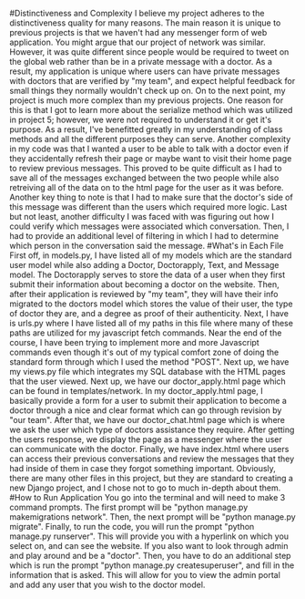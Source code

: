 #Distinctiveness and Complexity
I believe my project adheres to the distinctiveness quality for many reasons. The main reason it is unique to previous projects is that we haven't had any messenger form of web application. You might argue that our project of network was similar. However, it was quite different since people would be required to tweet on the global web rather than be in a private message with a doctor. As a result, my application is unique where users can have private messages with doctors that are verified by "my team", and expect helpful feedback for small things they normally wouldn't check up on. On to the next point, my project is much more complex than my previous projects. One reason for this is that I got to learn more about the serialize method which was utilized in project 5; however, we were not required to understand it or get it's purpose. As a result, I've benefitted greatly in my understanding of class methods and all the different purposes they can serve. Another complexity in my code was that I wanted a user to be able to talk with a doctor even if they accidentally refresh their page or maybe want to visit their home page to review previous messages. This proved to be quite difficult as I had to save all of the messages exchanged between the two people while also retreiving all of the data on to the html page for the user as it was before. Another key thing to note is that I had to make sure that the doctor's side of this message was different than the users which required more logic. Last but not least, another difficulty I was faced with was figuring out how I could verify which messages were associated which conversation. Then, I had to provide an additional level of filtering in which I had to determine which person in the conversation said the message. 
#What's in Each File
First off, in models.py, I have listed all of my models which are the standard user model while also adding a Doctor, Doctorapply, Text, and Message model. The Doctorapply serves to store the data of a user when they first submit their information about becoming a doctor on the website. Then, after their application is reviewed by "my team", they will have their info migrated to the doctors model which stores the value of their user, the type of doctor they are, and a degree as proof of their authenticity. Next, I have is urls.py where I have listed all of my paths in this file where many of these paths are utilized for my javascript fetch commands. Near the end of the course, I have been trying to implement more and more Javascript commands even though it's out of my typical comfort zone of doing the standard form through which I used the method "POST". Next up, we have my views.py file which integrates my SQL database with the HTML pages that the user viewed. Next up, we have our doctor_apply.html page which can be found in templates/network. In my doctor_apply.html page, I basically provide a form for a user to submit their application to become a doctor through a nice and clear format which can go through revision by "our team". After that, we have our doctor_chat.html page which is where we ask the user which type of doctors assistance they require. After getting the users response, we display the page as a messenger where the user can communicate with the doctor. Finally, we have index.html where users can access their previous conversations and review the messages that they had inside of them in case they forgot something important. Obviously, there are many other files in this project, but they are standard to creating a new Django project, and I chose not to go to much in-depth about them.
#How to Run Application
You go into the terminal and will need to make 3 command prompts. The first prompt will be "python manage.py makemigrations network". Then, the next prompt will be "python manage.py migrate". Finally, to run the code, you will run the prompt "python manage.py runserver". This will provide you with a hyperlink on which you select on, and can see the website. If you also want to look through admin and play around and be a "doctor". Then, you have to do an additional step which is run the prompt "python manage.py createsuperuser", and fill in the information that is asked. This will allow for you to view the admin portal and add any user that you wish to the doctor model.
